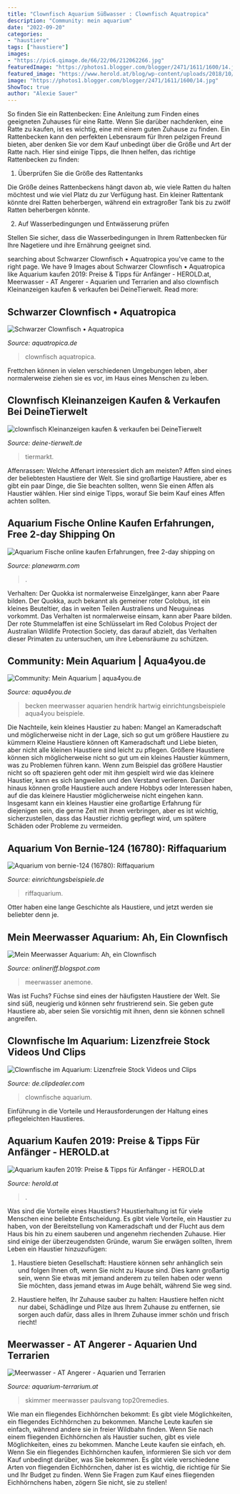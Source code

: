 ```yaml
---
title: "Clownfisch Aquarium Süßwasser : Clownfisch Aquatropica"
description: "Community: mein aquarium"
date: "2022-09-20"
categories:
- "haustiere"
tags: ["haustiere"]
images:
- "https://pic6.qimage.de/66/22/06/212062266.jpg"
featuredImage: "https://photos1.blogger.com/blogger/2471/1611/1600/14.jpg"
featured_image: "https://www.herold.at/blog/wp-content/uploads/2018/10/Aquarien-Preise-Clownfisch-im-Aquarium-Adobe-Stock-c-Dmytro-Synelnychenko-Beitragsbild.jpg"
image: "https://photos1.blogger.com/blogger/2471/1611/1600/14.jpg"
ShowToc: true
author: "Alexie Sauer"
---
```



So finden Sie ein Rattenbecken: Eine Anleitung zum Finden eines geeigneten Zuhauses für eine Ratte.
Wenn Sie darüber nachdenken, eine Ratte zu kaufen, ist es wichtig, eine mit einem guten Zuhause zu finden. Ein Rattenbecken kann den perfekten Lebensraum für Ihren pelzigen Freund bieten, aber denken Sie vor dem Kauf unbedingt über die Größe und Art der Ratte nach. Hier sind einige Tipps, die Ihnen helfen, das richtige Rattenbecken zu finden:
1. Überprüfen Sie die Größe des Rattentanks

Die Größe deines Rattenbeckens hängt davon ab, wie viele Ratten du halten möchtest und wie viel Platz du zur Verfügung hast. Ein kleiner Rattentank könnte drei Ratten beherbergen, während ein extragroßer Tank bis zu zwölf Ratten beherbergen könnte.

2. Auf Wasserbedingungen und Entwässerung prüfen

Stellen Sie sicher, dass die Wasserbedingungen in Ihrem Rattenbecken für Ihre Nagetiere und ihre Ernährung geeignet sind.

	

		
searching about Schwarzer Clownfisch • Aquatropica you've came to the right page. We have 9 Images about Schwarzer Clownfisch • Aquatropica like Aquarium kaufen 2019: Preise &amp; Tipps für Anfänger - HEROLD.at, Meerwasser - AT Angerer - Aquarien und Terrarien and also clownfisch Kleinanzeigen kaufen &amp; verkaufen bei DeineTierwelt. Read more:
		
    
## Schwarzer Clownfisch • Aquatropica

<img loading=lazy src="https://aquatropica.de/wp-content/uploads/2018/03/IMG_2411-510x600.jpg" onerror="this.onerror=null;this.src='https://tse1.mm.bing.net/th?id=OIP.rILO2JJBPTinbA5CdVpIvAHaIt&amp;pid=15.1';" alt="Schwarzer Clownfisch • Aquatropica">

_Source: aquatropica.de_

>clownfisch aquatropica. 

	

Frettchen können in vielen verschiedenen Umgebungen leben, aber normalerweise ziehen sie es vor, im Haus eines Menschen zu leben.

    
## Clownfisch Kleinanzeigen Kaufen &amp; Verkaufen Bei DeineTierwelt

<img loading=lazy src="https://pic6.qimage.de/66/22/06/212062266.jpg" onerror="this.onerror=null;this.src='https://tse3.mm.bing.net/th?id=OIP.K8Ck6ekGFjHdLNqxdxeChQHaJ4&amp;pid=15.1';" alt="clownfisch Kleinanzeigen kaufen &amp; verkaufen bei DeineTierwelt">

_Source: deine-tierwelt.de_

>tiermarkt. 

	

Affenrassen: Welche Affenart interessiert dich am meisten?
Affen sind eines der beliebtesten Haustiere der Welt. Sie sind großartige Haustiere, aber es gibt ein paar Dinge, die Sie beachten sollten, wenn Sie einen Affen als Haustier wählen. Hier sind einige Tipps, worauf Sie beim Kauf eines Affen achten sollten.

    
## Aquarium Fische Online Kaufen Erfahrungen, Free 2-day Shipping On

<img loading=lazy src="https://planewarm.com/rrult/mWzzO8fzs7YdgsMuQ13lQQHaEK.jpg" onerror="this.onerror=null;this.src='https://tse1.mm.bing.net/th?id=OIP.jDYFNdkxx6_lftfxtr82BwAAAA&amp;pid=15.1';" alt="Aquarium Fische online kaufen Erfahrungen, free 2-day shipping on">

_Source: planewarm.com_

>. 

	

Verhalten: Der Quokka ist normalerweise Einzelgänger, kann aber Paare bilden.
Der Quokka, auch bekannt als gemeiner roter Colobus, ist ein kleines Beuteltier, das in weiten Teilen Australiens und Neuguineas vorkommt. Das Verhalten ist normalerweise einsam, kann aber Paare bilden. Der rote Stummelaffen ist eine Schlüsselart im Red Colobus Project der Australian Wildlife Protection Society, das darauf abzielt, das Verhalten dieser Primaten zu untersuchen, um ihre Lebensräume zu schützen.

    
## Community: Mein Aquarium | Aqua4you.de

<img loading=lazy src="http://www.aqua4you.de/images/mein_aquarium/lhenhI9wIlaZ.jpg" onerror="this.onerror=null;this.src='https://tse2.mm.bing.net/th?id=OIP.i_TqIR9ZBLMGCJ7RnIMl7QHaG7&amp;pid=15.1';" alt="Community: Mein Aquarium | aqua4you.de">

_Source: aqua4you.de_

>becken meerwasser aquarien hendrik hartwig einrichtungsbeispiele aqua4you beispiele. 

	

Die Nachteile, kein kleines Haustier zu haben: Mangel an Kameradschaft und möglicherweise nicht in der Lage, sich so gut um größere Haustiere zu kümmern
Kleine Haustiere können oft Kameradschaft und Liebe bieten, aber nicht alle kleinen Haustiere sind leicht zu pflegen. Größere Haustiere können sich möglicherweise nicht so gut um ein kleines Haustier kümmern, was zu Problemen führen kann. Wenn zum Beispiel das größere Haustier nicht so oft spazieren geht oder mit ihm gespielt wird wie das kleinere Haustier, kann es sich langweilen und den Verstand verlieren. Darüber hinaus können große Haustiere auch andere Hobbys oder Interessen haben, auf die das kleinere Haustier möglicherweise nicht eingehen kann. Insgesamt kann ein kleines Haustier eine großartige Erfahrung für diejenigen sein, die gerne Zeit mit ihnen verbringen, aber es ist wichtig, sicherzustellen, dass das Haustier richtig gepflegt wird, um spätere Schäden oder Probleme zu vermeiden.

    
## Aquarium Von Bernie-124 (16780): Riffaquarium

<img loading=lazy src="https://www.einrichtungsbeispiele.de/images_16780/h1080_w1920/aquarium-riffaquarium__bccfebfc5c48ba42e229a3064cbc1b39.jpg" onerror="this.onerror=null;this.src='https://tse3.mm.bing.net/th?id=OIP.bM5x6PDt544rP6jkH3XC3wHaFj&amp;pid=15.1';" alt="Aquarium von bernie-124 (16780): Riffaquarium">

_Source: einrichtungsbeispiele.de_

>riffaquarium. 

	

Otter haben eine lange Geschichte als Haustiere, und jetzt werden sie beliebter denn je.

    
## Mein Meerwasser Aquarium: Ah, Ein Clownfisch

<img loading=lazy src="https://photos1.blogger.com/blogger/2471/1611/1600/14.jpg" onerror="this.onerror=null;this.src='https://tse4.mm.bing.net/th?id=OIP.KRTsONTMka7cFwuEQZjKUgHaFj&amp;pid=15.1';" alt="Mein Meerwasser Aquarium: Ah, ein Clownfisch">

_Source: onlineriff.blogspot.com_

>meerwasser anemone. 

	

Was ist Fuchs?
Füchse sind eines der häufigsten Haustiere der Welt. Sie sind süß, neugierig und können sehr frustrierend sein. Sie geben gute Haustiere ab, aber seien Sie vorsichtig mit ihnen, denn sie können schnell angreifen.

    
## Clownfische Im Aquarium: Lizenzfreie Stock Videos Und Clips

<img loading=lazy src="https://buidln.clipdealer.com/002/222/788/previews/5--2222788-Clownfische  im Aquarium.jpg" onerror="this.onerror=null;this.src='https://tse1.mm.bing.net/th?id=OIP.e1EzLaTI_JJPe0NWWlrolwHaEK&amp;pid=15.1';" alt="Clownfische im Aquarium: Lizenzfreie Stock Videos und Clips">

_Source: de.clipdealer.com_

>clownfische aquarium. 

	

Einführung in die Vorteile und Herausforderungen der Haltung eines pflegeleichten Haustieres.

    
## Aquarium Kaufen 2019: Preise &amp; Tipps Für Anfänger - HEROLD.at

<img loading=lazy src="https://www.herold.at/blog/wp-content/uploads/2018/10/Aquarien-Preise-Clownfisch-im-Aquarium-Adobe-Stock-c-Dmytro-Synelnychenko-Beitragsbild.jpg" onerror="this.onerror=null;this.src='https://tse3.mm.bing.net/th?id=OIP.wmEOFInat7vA8dUTwMqBtQHaE7&amp;pid=15.1';" alt="Aquarium kaufen 2019: Preise &amp; Tipps für Anfänger - HEROLD.at">

_Source: herold.at_

>. 

	

Was sind die Vorteile eines Haustiers?
Haustierhaltung ist für viele Menschen eine beliebte Entscheidung. Es gibt viele Vorteile, ein Haustier zu haben, von der Bereitstellung von Kameradschaft und der Flucht aus dem Haus bis hin zu einem sauberen und angenehm riechenden Zuhause. Hier sind einige der überzeugendsten Gründe, warum Sie erwägen sollten, Ihrem Leben ein Haustier hinzuzufügen:
1. Haustiere bieten Gesellschaft: Haustiere können sehr anhänglich sein und folgen Ihnen oft, wenn Sie nicht zu Hause sind. Dies kann großartig sein, wenn Sie etwas mit jemand anderem zu teilen haben oder wenn Sie möchten, dass jemand etwas im Auge behält, während Sie weg sind.

2. Haustiere helfen, Ihr Zuhause sauber zu halten: Haustiere helfen nicht nur dabei, Schädlinge und Pilze aus Ihrem Zuhause zu entfernen, sie sorgen auch dafür, dass alles in Ihrem Zuhause immer schön und frisch riecht!

    
## Meerwasser - AT Angerer - Aquarien Und Terrarien

<img loading=lazy src="https://www.aquarium-terrarium.at/mediathek/bilder/1931672.jpg" onerror="this.onerror=null;this.src='https://tse2.mm.bing.net/th?id=OIP._9h_CUSqChibPABfbdYAJAHaE7&amp;pid=15.1';" alt="Meerwasser - AT Angerer - Aquarien und Terrarien">

_Source: aquarium-terrarium.at_

>skimmer meerwasser paulsvang top20remedies. 

	

Wie man ein fliegendes Eichhörnchen bekommt: Es gibt viele Möglichkeiten, ein fliegendes Eichhörnchen zu bekommen. Manche Leute kaufen sie einfach, während andere sie in freier Wildbahn finden.
Wenn Sie nach einem fliegenden Eichhörnchen als Haustier suchen, gibt es viele Möglichkeiten, eines zu bekommen. Manche Leute kaufen sie einfach, eh. Wenn Sie ein fliegendes Eichhörnchen kaufen, informieren Sie sich vor dem Kauf unbedingt darüber, was Sie bekommen. Es gibt viele verschiedene Arten von fliegenden Eichhörnchen, daher ist es wichtig, die richtige für Sie und Ihr Budget zu finden. Wenn Sie Fragen zum Kauf eines fliegenden Eichhörnchens haben, zögern Sie nicht, sie zu stellen!

